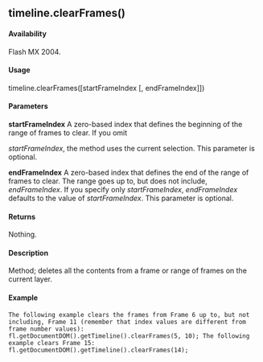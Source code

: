 ## timeline.clearFrames()

#### Availability

Flash MX 2004.

#### Usage

timeline.clearFrames(\[startFrameIndex \[, endFrameIndex\]\])

#### Parameters

**startFrameIndex** A zero-based index that defines the beginning of the range of frames to clear. If you omit
>
*startFrameIndex*, the method uses the current selection. This parameter is optional.
>
**endFrameIndex** A zero-based index that defines the end of the range of frames to clear. The range goes up to, but does not include, *endFrameIndex*. If you specify only *startFrameIndex*, *endFrameIndex* defaults to the value of *startFrameIndex*. This parameter is optional.

#### Returns

Nothing.

#### Description

Method; deletes all the contents from a frame or range of frames on the current layer.

#### Example

```
The following example clears the frames from Frame 6 up to, but not including, Frame 11 (remember that index values are different from frame number values):
fl.getDocumentDOM().getTimeline().clearFrames(5, 10); The following example clears Frame 15: fl.getDocumentDOM().getTimeline().clearFrames(14);

```